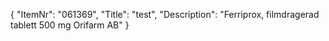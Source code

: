 {
  "ItemNr": "061369",
  "Title": "test",
  "Description": "Ferriprox, filmdragerad tablett 500 mg Orifarm AB"
}